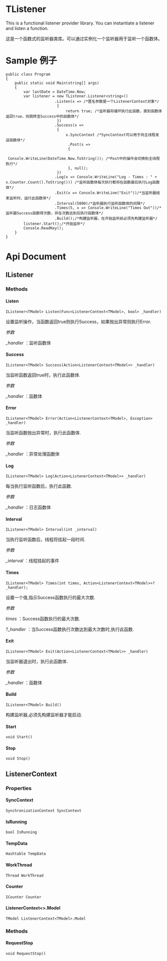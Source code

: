 # TListener
<p> This is a functional listener provider library. You can instantiate a listener and listen a function. </p>
<p> 这是一个函数式的监听器类库。可以通过实例化一个监听器用于监听一个函数体。</p>

# Sample 例子
``` CSharp
public class Program
{
    public static void Main(string[] args)
    {
        var lastDate = DateTime.Now;
        var listener = new TListener.Listener<string>()
                      .Listen(x => /*匿名参数是一个ListenerContext对象*/
                       {
                           return true; /*监听器将循环执行此函数，直到函数体返回true，则跳转至Success中的函数体*/
                       })
                      .Success(x =>
                       {
                           x.SyncContext /*SyncContext可以用于向主线程发送函数体*/
                            .Post(s =>
                            {
                                Console.WriteLine(DateTime.Now.ToString()); /*Post中的操作会切换到主线程执行*/
                            }, null);
                       })
                      .Log(x => Console.WriteLine("Log - Times : " + x.Counter.Count().ToString())) /*监听函数体每次执行都将在函数最后执行Log函数体*/
                      .Exit(x => Console.WriteLine("Exit"))/*当监听器结束监听时，运行此函数体*/
                      .Interval(5000)/*监听器执行监听函数体的间隔*/
                      .Times(5, x => Console.WriteLine("Times Out"))/*监听器Success函数得次数，并在次数达到后执行函数体*/
                      .Build();/*构建监听器，在开始监听前必须先构建监听器*/
        listener.Start();/*开始监听*/
        Console.ReadKey();
    }
}
```
# Api Document
## IListener<TModel>
### Methods
#### Listen
``` CSharp
IListener<TModel> Listen(Func<ListenerContext<TModel>, bool> _handler)
```
<p>设置监听操作，当函数返回true则执行Success，如果抛出异常则执行Error.</p>
<em>参数</em>
<p><em>_handler</em> ：监听函数体</p>

#### Success
``` CSharp
IListener<TModel> Success(Action<ListenerContext<TModel>> _handler)
```
<p>当监听函数返回true时，执行此函数体.</p>
<em>参数</em>
<p><em>_handler</em> ：函数体</p>

#### Error
``` CSharp
IListener<TModel> Error(Action<ListenerContext<TModel>, Exception> _handler)
```
<p>当监听函数抛出异常时，执行此函数体.</p>
<em>参数</em>
<p><em>_handler</em> ：异常处理函数体</p>

#### Log
``` CSharp
IListener<TModel> Log(Action<ListenerContext<TModel>> _handler)
```
<p>每当执行监听函数后，执行此函数.</p>
<em>参数</em>
<p><em>_handler</em> ：日志函数体</p>

#### Interval
``` CSharp
IListener<TModel> Interval(int _interval)
```
<p>当执行监听函数后，线程将挂起一段时间.</p>
<em>参数</em>
<p><em>_interval</em> ：线程挂起的事件</p>

#### Times
``` CSharp
IListener<TModel> Times(int times, Action<ListenerContext<TModel>>? _handler);
```
<p>设置一个值,指示Success函数执行的最大次数.</p>
<em>参数</em>
<p><em>times</em> ：Success函数执行的最大次数.</p>
<p><em>?_handler</em> ：当Success函数执行次数达到最大次数时,执行此函数.</p>

#### Exit
``` CSharp
IListener<TModel> Exit(Action<ListenerContext<TModel>> _handler)
```
<p>当监听器退出时，执行此函数体.</p>
<em>参数</em>
<p><em>_handler</em> ：函数体</p>

#### Build
``` CSharp
IListener<TModel> Build()
```
<p>构建监听器,必须先构建监听器才能启动.</p>

#### Start
``` CSharp
void Start()
```
#### Stop
``` CSharp
void Stop()
```

## ListenerContext
### Properties
#### SyncContext
``` CSharp
SynchronizationContext SyncContext
```
#### IsRunning
``` CSharp
bool IsRunning
```
#### TempData
``` CSharp
Hashtable TempData
```
#### WorkThread
``` CSharp
Thread WorkThread
```
#### Counter
``` CSharp
ICounter Counter
```
#### ListenerContext<<TModel>>.Model
```CSharp
TModel ListenerContext<TModel>.Model
```
### Methods
#### RequestStop
``` CSharp
void RequestStop()
```
